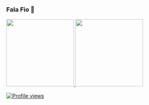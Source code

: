 ### Fala Fio 👋

 <div>
  <a href="https://github.com/SauloCav">
  <img height="180em" src="https://github-readme-stats.vercel.app/api?username=SauloCav&show_icons=true&theme=dark&include_all_commits=true&count_private=true"/>
  <img height="180em" src="https://github-readme-stats.vercel.app/api/top-langs/?username=SauloCav&layout=compact&langs_count=7&theme=dark"/>
</div>

 <p align="left"> <img src="https://komarev.com/ghpvc/?username=SauloCav&color=green" alt="Profile views" /> </p>
 
